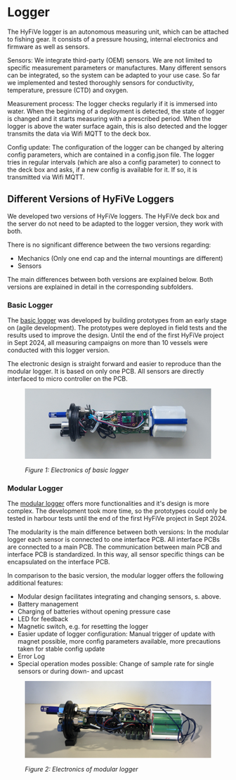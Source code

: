 # Logger

The HyFiVe logger is an autonomous measuring unit, which can be attached to fishing gear. It consists of a pressure housing, internal electronics and firmware as well as sensors. 

Sensors: We integrate third-party (OEM) sensors. We are not limited to specific measurement parameters or manufactures. Many different sensors can be integrated, so the system can be adapted to your use case. So far we implemented and tested thoroughly sensors for conductivity, temperature, pressure (CTD) and oxygen.

Measurement process: The logger checks regularly if it is immersed into water. When the beginning of a deployment is detected, the state of logger is changed and it starts measuring with a prescribed period. When the logger is above the water surface again, this is also detected and the logger transmits the data via Wifi MQTT to the deck box. 

Config update: The configuration of the logger can be changed by altering config parameters, which are contained in a config.json file. The logger tries in regular intervals (which are also a config parameter) to connect to the deck box and asks, if a new config is available for it. If so, it is transmitted via Wifi MQTT.

## Different Versions of HyFiVe Loggers

We developed two versions of HyFiVe loggers. The HyFiVe deck box and the server do not need to be adapted to the logger version, they work with both.

There is no significant difference between the two versions regarding: 
- Mechanics (Only one end cap and the internal mountings are different)
- Sensors

The main differences between both versions are explained below. Both versions are explained in detail in the corresponding subfolders. 

### Basic Logger
The [basic logger](./01_Basic_Logger/README.md) was developed by building prototypes from an early stage on (agile development). The prototypes were deployed in field tests and the results used to improve the design. Until the end of the first HyFiVe project in Sept 2024, all measuring campaigns on more than 10 vessels were conducted with this logger version. 

The electronic design is straight forward and easier to reproduce than the modular logger. It is based on only one PCB. All sensors are directly interfaced to micro controller on the PCB. 

<figure> 
   <img src="media/logger_basic.jpg"  width="1000" title="basic_logger">

   <figurecaption><a name="figure1">*Figure 1:*</a> *Electronics of basic logger*</figurecaption>
</figure>

### Modular Logger
The [modular logger](./02_Modular_Logger/README.md) offers more functionalities and it's design is more complex. The development took more time, so the prototypes could only be tested in harbour tests until the end of the first HyFiVe project in Sept 2024. 

The modularity is the main difference between both versions: In the modular logger each sensor is connected to one interface PCB. All interface PCBs are connected to a main PCB. The communication between main PCB and interface PCB is standardized. In this way, all sensor specific things can be encapsulated on the interface PCB.

In comparison to the basic version, the modular logger offers the following additional features: 
 - Modular design facilitates integrating and changing sensors, s. above.
 - Battery management
 - Charging of batteries without opening pressure case 
 - LED for feedback
 - Magnetic switch, e.g. for resetting the logger
 - Easier update of logger configuration: Manual trigger of update with magnet possible, more config parameters available, more precautions taken for stable config update
 - Error Log
 - Special operation modes possible: Change of sample rate for single sensors or during down- and upcast
 
<figure> 
   <img src="media/logger_modular.jpg"  width="1000" title="modular_logger">

   <figurecaption><a name="figure2">*Figure 2:*</a> *Electronics of modular logger*</figurecaption>
</figure>